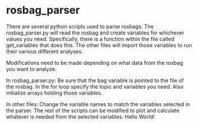 # rosbag_parser
There are several python scripts used to parse rosbags.  The rosbag_parser.py will read the rosbag and create variables for whichever values you need. Specifically, there is a function within the file called get_variables that does this.  The other files  will import those variables to run their various different analyses.

Modifications need to be made depending on what data from the rosbag you want to analyze.

In rosbag_parser.py:
Be sure that the bag variable is pointed to the file of the rosbag.
In the for loop specify the topic and variables you need.  Also initialize arrays holding those variables.

In other files:
Change the variable names to match the variables selected in the parser.
The rest of the scripts can be modified to plot and calculate whatever is needed from the selected variables. Hello World!
